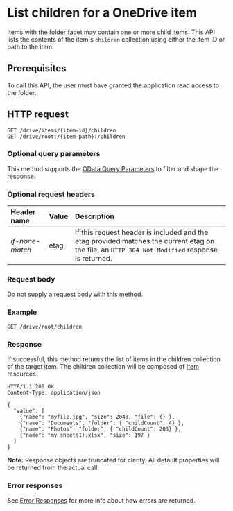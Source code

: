 ﻿# List children for a OneDrive item

Items with the folder facet may contain one or more child items. This API
lists the contents of the item's `children` collection using either the item ID
or path to the item.


## Prerequisites
To call this API, the user must have granted the application read
access to the folder.

## HTTP request
```
GET /drive/items/{item-id}/children
GET /drive/root:/{item-path}:/children
```

### Optional query parameters
This method supports the
[OData Query Parameters](../odata/optional-query-parameters.md) to filter and
shape the response.


### Optional request headers

| Header name     | Value | Description                                                                                                                                     |
|:----------------|:------|:------------------------------------------------------------------------------------------------------------------------------------------------|
| _if-none-match_ | etag  | If this request header is included and the etag provided matches the current etag on the file, an `HTTP 304 Not Modified` response is returned. |


### Request body

Do not supply a request body with this method.

### Example

<!-- { "blockType": "request", "name": "list-children-root" } -->
```http
GET /drive/root/children
```

### Response

If successful, this method returns the list of items in the children collection of the
target item. The children collection will be composed of
[Item][item-resource] resources.

<!-- { "blockType": "response", "@odata.type": "oneDrive.item", "isCollection": true, "truncated": true} -->
```http
HTTP/1.1 200 OK
Content-Type: application/json

{
  "value": [
    {"name": "myfile.jpg", "size": 2048, "file": {} },
    {"name": "Documents", "folder": { "childCount": 4} },
    {"name": "Photos", "folder": { "childCount": 203} },
    {"name": "my sheet(1).xlsx", "size": 197 }
  ]
}
```

**Note:** Response objects are truncated for clarity. All default properties
will be returned from the actual call.

### Error responses

See [Error Responses][error-response] for more info about
how errors are returned.

[error-response]: ../misc/errors.md
[item-resource]: ../resources/item.md

<!-- {
  "type": "#page.annotation",
  "description": "List the children of an item.",
  "keywords": "list,children,collection",
  "section": "documentation",
  "tocPath": "Items/List Children"
} -->
